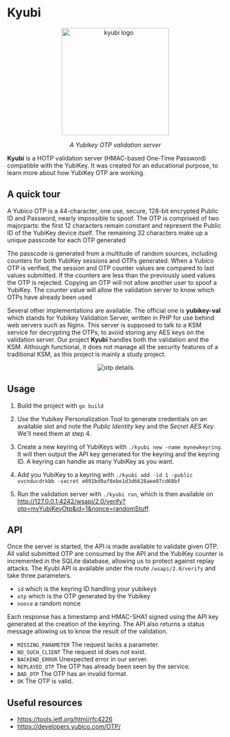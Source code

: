# Kyubi

<p align="center"><img width="250" src="https://user-images.githubusercontent.com/2095991/74606706-f9a64880-50d2-11ea-9808-3c44dc956612.png" alt="kyubi logo"></p>

<p align="center"><i>A Yubikey OTP validation server</i></p>

**Kyubi** is a HOTP validation server (HMAC-based One-Time Password) compatible with the YubiKey. It was created for an educational purpose, to learn more about how YubiKey OTP are working.

## A quick tour

A Yubico OTP is a 44-character, one use, secure, 128-bit encrypted Public ID and Password, nearly impossible to spoof. The OTP is comprised of two majorparts: the first 12 characters remain constant and represent the Public ID of the YubiKey device itself.  The remaining 32 characters make up a unique passcode for each OTP generated

The passcode is generated from a multitude of random sources, including counters for both YubiKey sessions and OTPs generated.  When a Yubico OTP is verified, the session and OTP counter values are compared to last values submitted. If the counters are less than the previously used values the OTP is rejected.  Copying an OTP will not allow another user to spoof a YubiKey. The counter value will allow the validation server to know which OTPs have already been used

Several other implementations are available. The official one is **yubikey-val** which stands for Yubikey Validation Server, written in PHP for use behind web servers such as Nginx. This server is supposed to talk to a KSM service for decrypting the OTPs, to avoid storing any AES keys on the validation server. Our project **Kyubi** handles both the validation and the KSM. Although functional, it does not manage all the security features of a traditional KSM, as this project is mainly a study project. 

<p align="center"><img src="https://user-images.githubusercontent.com/2095991/74607098-fbbdd680-50d5-11ea-8653-8be71547d684.png" alt="otp details"></p>

## Usage

1. Build the project with `go build`

2. Use the Yubikey Personalization Tool to generate credentials on an available slot and note the *Public Identity* key and the *Secret AES Key*. We'll need them at step 4.

3. Create a new keyring of YubiKeys with `./kyubi new -name mynewkeyring`. It will then output the API key generated for the keyring and the keyring ID. A keyring can handle as many YubiKey as you want.

4. Add you YubiKey to a keyring with `./kyubi add -id 1 -public vvcnducdrkbb -secret e091bd9af8ebe1d3d6628aee07cd68bf` 

5. Run the validation server with `./kyubi run`, which is then available on http://127.0.0.1:4242/wsapi/2.0/verify?otp=myYubiKeyOtp&id=1&nonce=randomStuff.

## API

Once the server is started, the API is made available to validate given OTP. All valid submitted OTP are consumed by the API and the YubiKey counter is incremented in the SQLite database, allowing us to protect against replay attacks. The Kyubi API is available under the route `/wsapi/2.0/verify` and take three parameters.

* `id` which is the keyring ID handling your yubikeys
* `otp` which is the OTP generated by the Yubikey
* `nonce` a random nonce

Each response has a timestamp and HMAC-SHA1 signed using the API key generated at the creation of the keyring. The API also returns a status message allowing us to know the result of the validation.

* `MISSING_PARAMETER`  The request lacks a parameter.
* `NO_SUCH_CLIENT` The request id does not exist.
* `BACKEND_ERROR` Unexpected error in our server.
* `REPLAYED_OTP` The OTP has already been seen by the service.
* `BAD_OTP` The OTP has an invalid format.
* `OK` The OTP is valid.

## Useful resources

* https://tools.ietf.org/html/rfc4226
* https://developers.yubico.com/OTP/
